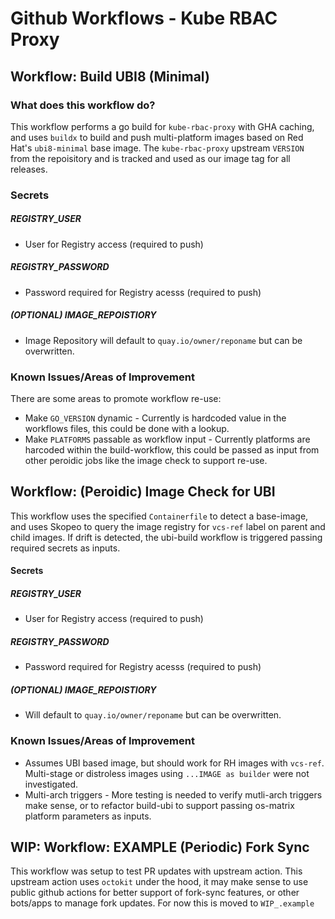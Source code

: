 # Github Workflows - Kube RBAC Proxy
## Workflow: Build UBI8 (Minimal)
### What does this workflow do?
This workflow performs a go build for ```kube-rbac-proxy``` with GHA caching, and uses ```buildx``` to build and push multi-platform images based on Red Hat's ```ubi8-minimal``` base image. The ```kube-rbac-proxy``` upstream ```VERSION``` from the repoisitory and is tracked and used as our image tag for all releases. 
### Secrets 
##### REGISTRY_USER
* User for Registry access (required to push)
##### REGISTRY_PASSWORD
* Password required for Registry acesss (required to push)
##### (OPTIONAL) IMAGE_REPOISTIORY
* Image Repository will default to ```quay.io/owner/reponame``` but can be overwritten.
### Known Issues/Areas of Improvement 
There are some areas to promote workflow re-use:
* Make ```GO_VERSION``` dynamic - Currently is hardcoded value in the workflows files, this could be done with a lookup.
* Make ```PLATFORMS``` passable as workflow input - Currently platforms are harcoded within the build-workflow, this could be passed as input from other peroidic jobs like the image check to support re-use.

## Workflow: (Peroidic) Image Check for UBI
This workflow uses the specified ```Containerfile``` to detect a base-image, and uses Skopeo to query the image registry for ```vcs-ref``` label on parent and child images. If drift is detected, the ubi-build workflow is triggered passing required secrets as inputs.  
#### Secrets 
##### REGISTRY_USER
* User for Registry access (required to push)
##### REGISTRY_PASSWORD
* Password required for Registry acesss (required to push)
##### (OPTIONAL) IMAGE_REPOISTIORY
* Will default to ```quay.io/owner/reponame``` but can be overwritten.
### Known Issues/Areas of Improvement 
* Assumes UBI based image, but should work for RH images with ```vcs-ref```. Multi-stage or distroless images using ```...IMAGE as builder``` were not investigated.
* Multi-arch triggers - More testing is needed to verify mutli-arch triggers make sense, or to refactor build-ubi to support passing os-matrix platform parameters as inputs.

## WIP: Workflow: EXAMPLE (Periodic) Fork Sync
This workflow was setup to test PR updates with upstream action. This upstream action uses ```octokit``` under the hood, it may make sense to use public github actions for better support of fork-sync features, or other bots/apps to manage fork updates. For now this is moved to ```WIP_.example```
